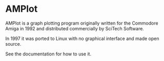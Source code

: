 AMPlot
======

AMPlot is a graph plotting program originally written for the
Commodore Amiga in 1992 and distributed commercially by SciTech
Software.

In 1997 it was ported to Linux with no graphical interface and made
open source.

See the documentation for how to use it.



